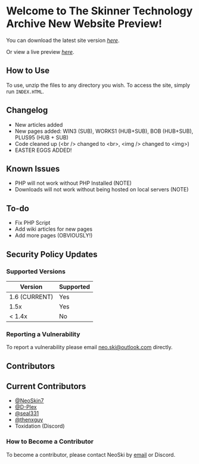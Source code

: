 # Welcome to The Skinner Technology Archive New Website Preview!

You can download the latest site version _[here](https://github.com/NeoSkin7/STAWebsite/releases/)_.

Or view a live preview _[here](https://stawebsite.000webhostapp.com/INDEX.HTML)_.

## How to Use

To use, unzip the files to any directory you wish.
To access the site, simply run `INDEX.HTML`.

## Changelog

* New articles added
* New pages added: WIN3 (SUB), WORKS1 (HUB+SUB), BOB (HUB+SUB), PLUS95 (HUB + SUB)
* Code cleaned up (&lt;br /&gt; changed to &lt;br&gt;, &lt;img /&gt; changed to &lt;img&gt;)
* EASTER EGGS ADDED!

## Known Issues

* PHP will not work without PHP Installed (NOTE)
* Downloads will not work without being hosted on local servers (NOTE)

## To-do

* Fix PHP Script
* Add wiki articles for new pages
* Add more pages (OBVIOUSLY!)

## Security Policy Updates

### Supported Versions

| Version          | Supported          |
| ---------------- | ------------------ |
| 1.6  (CURRENT)   | Yes                |
| 1.5x             | Yes                |
| < 1.4x           | No                 |

### Reporting a Vulnerability

To report a vulnerability please email [neo.ski@outlook.com](mailto:neo.ski@outlook.com) directly.

## Contributors

## Current Contributors

* [@NeoSkin7](https://github.com/NeoSkin7/)
* [@D-Plex](https://github.com/D-Plex)
* [@seal331](https://github.com/seal331)
* [@thenxguy](https://github.com/thenxguy)
* Toxidation (Discord)

### How to Become a Contributor

To become a contributor, please contact NeoSki by [email](mailto:neo.ski@outlook.com) or Discord.
